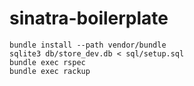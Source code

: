 sinatra-boilerplate
====================

```shell
bundle install --path vendor/bundle
sqlite3 db/store_dev.db < sql/setup.sql
bundle exec rspec
bundle exec rackup
```
